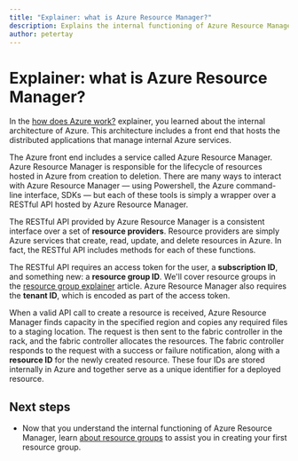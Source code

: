 ```yaml
---
title: "Explainer: what is Azure Resource Manager?"
description: Explains the internal functioning of Azure Resource Manager
author: petertay
---
```


# Explainer: what is Azure Resource Manager?

In the [how does Azure work?](azure-explainer.md) explainer, you learned about the internal architecture of Azure. This architecture includes a front end that hosts the distributed applications that manage internal Azure services.

The Azure front end includes a service called Azure Resource Manager. Azure Resource Manager is responsible for the lifecycle of resources hosted in Azure from creation to deletion. There are many ways to interact with Azure Resource Manager &mdash; using Powershell, the Azure command-line interface, SDKs &mdash; but each of these tools is simply a wrapper over a RESTful API hosted by Azure Resource Manager.

The RESTful API provided by Azure Resource Manager is a consistent interface over a set of **resource providers**. Resource providers are simply Azure services that create, read, update, and delete resources in Azure. In fact, the RESTful API includes methods for each of these functions. 

The RESTful API requires an access token for the user, a **subscription ID**, and something new: a **resource group ID**. We'll cover resource groups in the [resource group explainer](resource-group-explainer.md) article. Azure Resource Manager also requires the **tenant ID**, which is encoded as part of the access token. 

When a valid API call to create a resource is received, Azure Resource Manager finds capacity in the specified region and copies any required files to a staging location. The request is then sent to the fabric controller in the rack, and the fabric controller allocates the resources. The fabric controller responds to the request with a success or failure notification, along with a **resource ID** for the newly created resource. These four IDs are stored internally in Azure and together serve as a unique identifier for a deployed resource.

## Next steps

* Now that you understand the internal functioning of Azure Resource Manager, learn [about resource groups](resource-group-explainer.md) to assist you in creating your first resource group.
